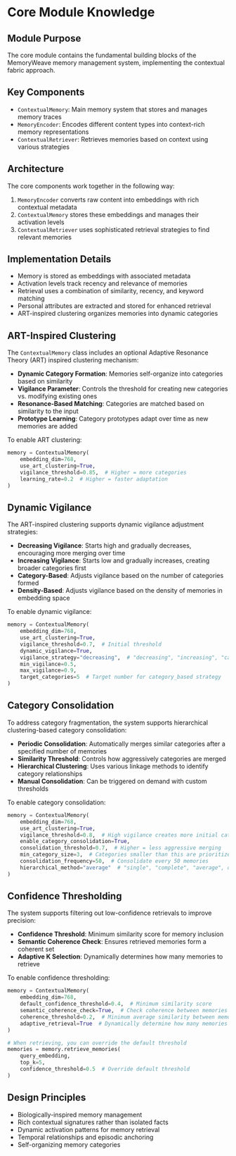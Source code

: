 # Core Module Knowledge

## Module Purpose
The core module contains the fundamental building blocks of the MemoryWeave memory management system, implementing the contextual fabric approach.

## Key Components
- `ContextualMemory`: Main memory system that stores and manages memory traces
- `MemoryEncoder`: Encodes different content types into context-rich memory representations
- `ContextualRetriever`: Retrieves memories based on context using various strategies

## Architecture
The core components work together in the following way:
1. `MemoryEncoder` converts raw content into embeddings with rich contextual metadata
2. `ContextualMemory` stores these embeddings and manages their activation levels
3. `ContextualRetriever` uses sophisticated retrieval strategies to find relevant memories

## Implementation Details
- Memory is stored as embeddings with associated metadata
- Activation levels track recency and relevance of memories
- Retrieval uses a combination of similarity, recency, and keyword matching
- Personal attributes are extracted and stored for enhanced retrieval
- ART-inspired clustering organizes memories into dynamic categories

## ART-Inspired Clustering
The `ContextualMemory` class includes an optional Adaptive Resonance Theory (ART) inspired clustering mechanism:

- **Dynamic Category Formation**: Memories self-organize into categories based on similarity
- **Vigilance Parameter**: Controls the threshold for creating new categories vs. modifying existing ones
- **Resonance-Based Matching**: Categories are matched based on similarity to the input
- **Prototype Learning**: Category prototypes adapt over time as new memories are added

To enable ART clustering:
```python
memory = ContextualMemory(
    embedding_dim=768,
    use_art_clustering=True,
    vigilance_threshold=0.85,  # Higher = more categories
    learning_rate=0.2  # Higher = faster adaptation
)
```

## Dynamic Vigilance
The ART-inspired clustering supports dynamic vigilance adjustment strategies:

- **Decreasing Vigilance**: Starts high and gradually decreases, encouraging more merging over time
- **Increasing Vigilance**: Starts low and gradually increases, creating broader categories first
- **Category-Based**: Adjusts vigilance based on the number of categories formed
- **Density-Based**: Adjusts vigilance based on the density of memories in embedding space

To enable dynamic vigilance:
```python
memory = ContextualMemory(
    embedding_dim=768,
    use_art_clustering=True,
    vigilance_threshold=0.7,  # Initial threshold
    dynamic_vigilance=True,
    vigilance_strategy="decreasing",  # "decreasing", "increasing", "category_based", or "density_based"
    min_vigilance=0.5,
    max_vigilance=0.9,
    target_categories=5  # Target number for category_based strategy
)
```

## Category Consolidation
To address category fragmentation, the system supports hierarchical clustering-based category consolidation:

- **Periodic Consolidation**: Automatically merges similar categories after a specified number of memories
- **Similarity Threshold**: Controls how aggressively categories are merged
- **Hierarchical Clustering**: Uses various linkage methods to identify category relationships
- **Manual Consolidation**: Can be triggered on demand with custom thresholds

To enable category consolidation:
```python
memory = ContextualMemory(
    embedding_dim=768,
    use_art_clustering=True,
    vigilance_threshold=0.8,  # High vigilance creates more initial categories
    enable_category_consolidation=True,
    consolidation_threshold=0.7,  # Higher = less aggressive merging
    min_category_size=3,  # Categories smaller than this are prioritized for merging
    consolidation_frequency=50,  # Consolidate every 50 memories
    hierarchical_method="average"  # "single", "complete", "average", or "weighted"
)
```

## Confidence Thresholding
The system supports filtering out low-confidence retrievals to improve precision:

- **Confidence Threshold**: Minimum similarity score for memory inclusion
- **Semantic Coherence Check**: Ensures retrieved memories form a coherent set
- **Adaptive K Selection**: Dynamically determines how many memories to retrieve

To enable confidence thresholding:
```python
memory = ContextualMemory(
    embedding_dim=768,
    default_confidence_threshold=0.4,  # Minimum similarity score
    semantic_coherence_check=True,  # Check coherence between memories
    coherence_threshold=0.2,  # Minimum average similarity between memories
    adaptive_retrieval=True  # Dynamically determine how many memories to retrieve
)

# When retrieving, you can override the default threshold
memories = memory.retrieve_memories(
    query_embedding,
    top_k=5,
    confidence_threshold=0.5  # Override default threshold
)
```

## Design Principles
- Biologically-inspired memory management
- Rich contextual signatures rather than isolated facts
- Dynamic activation patterns for memory retrieval
- Temporal relationships and episodic anchoring
- Self-organizing memory categories
